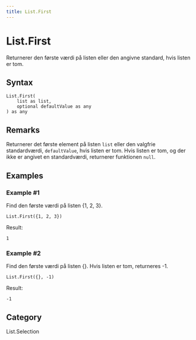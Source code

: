 ```yaml
---
title: List.First
---
```


# List.First


Returnerer den første værdi på listen eller den angivne standard, hvis listen er tom.


## Syntax

```powerquery
List.First(
    list as list,
    optional defaultValue as any
) as any
```


## Remarks

Returnerer det første element på listen <code>list</code> eller den valgfrie standardværdi, <code>defaultValue</code>, hvis listen er tom.    Hvis listen er tom, og der ikke er angivet en standardværdi, returnerer funktionen <code>null</code>.


## Examples

### Example #1 
Find den første værdi på listen \{1, 2, 3}.
```powerquery
List.First({1, 2, 3})
```

Result: 
```powerquery
1
```


### Example #2 
Find den første værdi på listen \{}. Hvis listen er tom, returneres -1.
```powerquery
List.First({}, -1)
```

Result: 
```powerquery
-1
```




## Category
List.Selection
